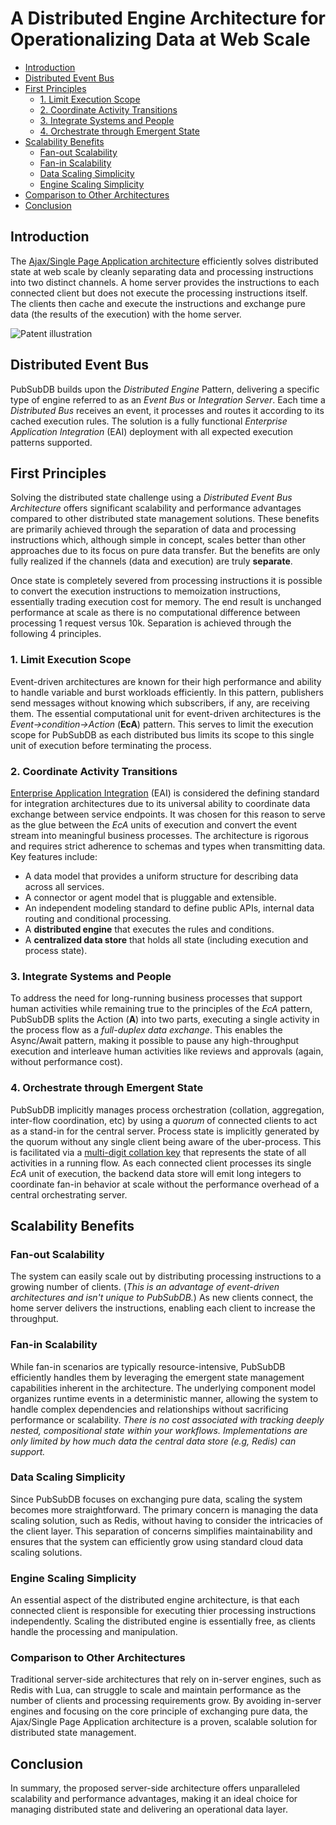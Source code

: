 # A Distributed Engine Architecture for Operationalizing Data at Web Scale

- [Introduction](#introduction)
- [Distributed Event Bus](#distributed-event-bus)
- [First Principles](#first-principles)
  * [1. Limit Execution Scope](#1-limit-execution-scope)
  * [2. Coordinate Activity Transitions](#2-coordinate-activity-transitions)
  * [3. Integrate Systems and People](#3-integrate-systems-and-people)
  * [4. Orchestrate through Emergent State](#4-orchestrate-through-emergent-state)
- [Scalability Benefits](#scalability-benefits)
  * [Fan-out Scalability](#fan-out-scalability)
  * [Fan-in Scalability](#fan-in-scalability)
  * [Data Scaling Simplicity](#data-scaling-simplicity)
  * [Engine Scaling Simplicity](#engine-scaling-simplicity)
- [Comparison to Other Architectures](#comparison-to-other-architectures)
- [Conclusion](#conclusion)

## Introduction
The [Ajax/Single Page Application architecture](https://patents.google.com/patent/US8136109) efficiently solves distributed state at web scale by cleanly separating data and processing instructions into two distinct channels. A home server provides the instructions to each connected client but does not execute the processing instructions itself. The clients then cache and execute the instructions and exchange pure data (the results of the execution) with the home server.

<img src="https://patentimages.storage.googleapis.com/7e/cb/e1/4d40791b381af8/US08136109-20120313-D00000.png" alt="Patent illustration" style="max-width: 600px;">

## Distributed Event Bus
PubSubDB builds upon the *Distributed Engine* Pattern, delivering a specific type of engine referred to as an *Event Bus* or *Integration Server*. Each time a *Distributed Bus* receives an event, it processes and routes it according to its cached execution rules. The solution is a fully functional *Enterprise Application Integration* (EAI) deployment with all expected execution patterns supported.

## First Principles
Solving the distributed state challenge using a *Distributed Event Bus Architecture* offers significant scalability and performance advantages compared to other distributed state management solutions. These benefits are primarily achieved through the separation of data and processing instructions which, although simple in concept, scales better than other approaches due to its focus on pure data transfer. But the benefits are only fully realized if the channels (data and execution) are truly **separate**. 

Once state is completely severed from processing instructions it is possible to convert the execution instructions to memoization instructions, essentially trading execution cost for memory. The end result is unchanged performance at scale as there is no computational difference between processing 1 request versus 10k. Separation is achieved through the following 4 principles.

### 1. Limit Execution Scope
Event-driven architectures are known for their high performance and ability to handle variable and burst workloads efficiently. In this pattern, publishers send messages without knowing which subscribers, if any, are receiving them. The essential computational unit for event-driven architectures is the *Event->condition->Action* (**EcA**) pattern. This serves to limit the execution scope for PubSubDB as each distributed bus limits its scope to this single unit of execution before terminating the process.

### 2. Coordinate Activity Transitions
[Enterprise Application Integration](https://en.wikipedia.org/wiki/Enterprise_application_integration) (EAI) is considered the defining standard for integration architectures due to its universal ability to coordinate data exchange between service endpoints. It was chosen for this reason to serve as the glue between the *EcA* units of execution and convert the event stream into meaningful business processes. The architecture is rigorous and requires strict adherence to schemas and types when transmitting data. Key features include:

 * A data model that provides a uniform structure for describing data across all services.
 * A connector or agent model that is pluggable and extensible.
 * An independent modeling standard to define public APIs, internal data routing and conditional processing.
 * A **distributed engine** that executes the rules and conditions.
 * A **centralized data store** that holds all state (including execution and process state).

### 3. Integrate Systems and People
To address the need for long-running business processes that support human activities while remaining true to the principles of the *EcA* pattern, PubSubDB splits the Action (**A**) into two parts, executing a single activity in the process flow as a *full-duplex data exchange*. This enables the Async/Await pattern, making it possible to pause any high-throughput execution and interleave human activities like reviews and approvals (again, without performance cost).

### 4. Orchestrate through Emergent State
PubSubDB implicitly manages process orchestration (collation, aggregation, inter-flow coordination, etc) by using a *quorum* of connected clients to act as a stand-in for the central server. Process state is implicitly generated by the quorum without any single client being aware of the uber-process. This is facilitated via a [multi-digit collation key](../services/collator/README.md) that represents the state of all activities in a running flow. As each connected client processes its single *EcA* unit of execution, the backend data store will emit long integers to coordinate fan-in behavior at scale without the performance overhead of a central orchestrating server.

## Scalability Benefits
### Fan-out Scalability
The system can easily scale out by distributing processing instructions to a growing number of clients. (*This is an advantage of event-driven architectures and isn't unique to PubSubDB.*) As new clients connect, the home server delivers the instructions, enabling each client to increase the throughput.

### Fan-in Scalability
While fan-in scenarios are typically resource-intensive, PubSubDB efficiently handles them by leveraging the emergent state management capabilities inherent in the architecture. The underlying component model organizes runtime events in a deterministic manner, allowing the system to handle complex dependencies and relationships without sacrificing performance or scalability. *There is no cost associated with tracking deeply nested, compositional state within your workflows. Implementations are only limited by how much data the central data store (e.g, Redis) can support.*

### Data Scaling Simplicity
Since PubSubDB focuses on exchanging pure data, scaling the system becomes more straightforward. The primary concern is managing the data scaling solution, such as Redis, without having to consider the intricacies of the client layer. This separation of concerns simplifies maintainability and ensures that the system can efficiently grow using standard cloud data scaling solutions.

### Engine Scaling Simplicity
An essential aspect of the distributed engine architecture, is that each connected client is responsible for executing thier processing instructions independently. Scaling the distributed engine is essentially free, as clients handle the processing and manipulation.

### Comparison to Other Architectures
Traditional server-side architectures that rely on in-server engines, such as Redis with Lua, can struggle to scale and maintain performance as the number of clients and processing requirements grow. By avoiding in-server engines and focusing on the core principle of exchanging pure data, the Ajax/Single Page Application architecture is a proven, scalable solution for distributed state management.

## Conclusion
In summary, the proposed server-side architecture offers unparalleled scalability and performance advantages, making it an ideal choice for managing distributed state and delivering an operational data layer.
